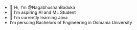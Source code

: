 - 👋 Hi, I’m @NagabhushanBaduka
- 👀 I’m aspiring AI and ML Student 
- 🌱 I’m currently learning Java 
-  I’m persuing Bachelors of Engineering in Osmania University 

<!---
NagabhushanBaduka/NagabhushanBaduka is a ✨ special ✨ repository because its `README.md` (this file) appears on your GitHub profile.
You can click the Preview link to take a look at your changes.
--->
